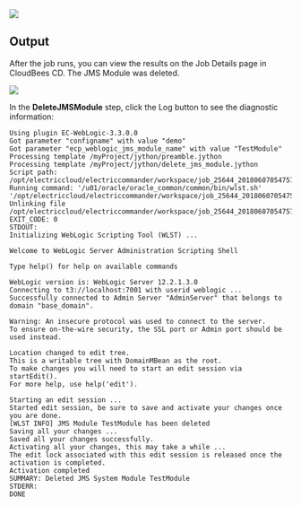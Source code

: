 
<img src="../../plugins/EC-WebLogic/images/DeleteJMSModule/Form.png" />

## Output

After the job runs, you can view the results on the Job Details page in CloudBees CD. The JMS Module was deleted.

<img src="../../plugins/EC-WebLogic/images/DeleteJMSModule/Summary.png" />

In the <b>DeleteJMSModule</b> step, click the Log button to see the diagnostic information:

    Using plugin EC-WebLogic-3.3.0.0
    Got parameter "configname" with value "demo"
    Got parameter "ecp_weblogic_jms_module_name" with value "TestModule"
    Processing template /myProject/jython/preamble.jython
    Processing template /myProject/jython/delete_jms_module.jython
    Script path: /opt/electriccloud/electriccommander/workspace/job_25644_20180607054757/exec_169758432417386.jython
    Running command: '/u01/oracle/oracle_common/common/bin/wlst.sh' '/opt/electriccloud/electriccommander/workspace/job_25644_20180607054757/exec_169758432417386.jython'
    Unlinking file /opt/electriccloud/electriccommander/workspace/job_25644_20180607054757/exec_169758432417386.jython
    EXIT_CODE: 0
    STDOUT:
    Initializing WebLogic Scripting Tool (WLST) ...

    Welcome to WebLogic Server Administration Scripting Shell

    Type help() for help on available commands

    WebLogic version is: WebLogic Server 12.2.1.3.0
    Connecting to t3://localhost:7001 with userid weblogic ...
    Successfully connected to Admin Server "AdminServer" that belongs to domain "base_domain".

    Warning: An insecure protocol was used to connect to the server.
    To ensure on-the-wire security, the SSL port or Admin port should be used instead.

    Location changed to edit tree.
    This is a writable tree with DomainMBean as the root.
    To make changes you will need to start an edit session via startEdit().
    For more help, use help('edit').

    Starting an edit session ...
    Started edit session, be sure to save and activate your changes once you are done.
    [WLST INFO] JMS Module TestModule has been deleted
    Saving all your changes ...
    Saved all your changes successfully.
    Activating all your changes, this may take a while ...
    The edit lock associated with this edit session is released once the activation is completed.
    Activation completed
    SUMMARY: Deleted JMS System Module TestModule
    STDERR:
    DONE
